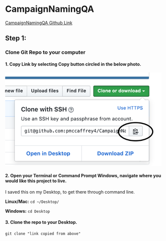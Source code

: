 # CampaignNamingQA

[CampaignNamingQA Github Link](https://github.com/pmccaffrey4/CampaignNamingQA)

## Step 1:

### Clone Git Repo to your computer


#### 1. Copy Link by selecting Copy button circled in the below photo.

![](images/git-clone.png)



#### 2. Open your Terminal or Command Prompt Windows, navigate where you would like this project to live.

I saved this on my Desktop, to get there through command line.
	
**Linux/Mac:**
```cd ~/Desktop/```
	
**Windows:**
```cd Desktop```

#### 3. Clone the repo to your Desktop.

```git clone "link copied from above"```


